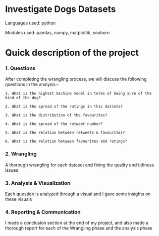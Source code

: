 # Investigate Dogs Datasets
Languages used: python

Modules used: pandas, numpy, matplotlib, seaborn

# Quick description of the project
### 1. Questions
After completing the wrangling process, we will discuss the following questions in the analysis:-

  `1. What is the highest machine model in terms of being sure of the kind of the dog?`

  `2. What is the spread of the ratings in this datsets?`

  `3. What is the distribution of the favourites?`

  `4. What is the spread of the retweet number?`

  `5. What is the relation between retweets & favourites?`

  `6. What is the relation between favourites and ratings?`
### 2. Wrangling 
A thorough wrangling for each dataset and fixing the quality and tidiness issues

### 3. Analysis & Visualization
Each question is analyzed through a visual and I gave some insights on these visuals

### 4. Reporting & Communication
I made a conclusion section at the end of my project, and also made a thorough report for each of the Wrangling phase and the analysis phase
